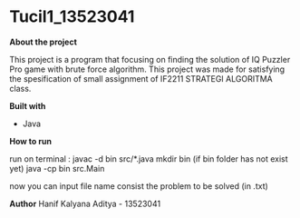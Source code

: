 # Tucil1_13523041
 
**About the project**

This project is a program that focusing on finding the solution of IQ Puzzler Pro game with brute force algorithm. This project was made for satisfying the spesification of small assignment of IF2211 STRATEGI ALGORITMA class.

**Built with**
- Java

**How to run**

run on terminal :
javac -d bin src/*.java
mkdir bin (if bin folder has not exist yet)
java -cp bin src.Main

now you can input file name consist the problem to be solved (in .txt)

**Author**
Hanif Kalyana Aditya - 13523041
